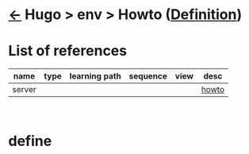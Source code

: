 <head><link rel="stylesheet" href="../../../md.css"/><script src="../../../md.js"></script></head>

[//]: #(Reference)
[Repo_Readme]:  ../list/object_list.md
[Item_Whatis]:  ../whatis/env_whatis.md

[server_howto]:  ../howto/server_howto

# [&larr;][Repo_Readme] Hugo > env > Howto ([Definition][item_whatis])
# List of references
|name|type|learning path|sequence|view|desc|
|-|-|-|-|-|-|
|server|||||[howto][server_howto]
<br>


# define



